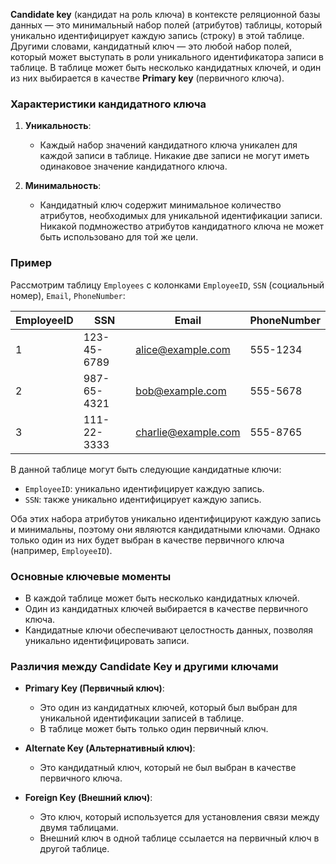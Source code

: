 **Candidate key** (кандидат на роль ключа) в контексте реляционной базы данных — это минимальный набор полей (атрибутов) таблицы, который уникально идентифицирует каждую запись (строку) в этой таблице. Другими словами, кандидатный ключ — это любой набор полей, который может выступать в роли уникального идентификатора записи в таблице. В таблице может быть несколько кандидатных ключей, и один из них выбирается в качестве **Primary key** (первичного ключа).

### Характеристики кандидатного ключа

1. **Уникальность**:
   - Каждый набор значений кандидатного ключа уникален для каждой записи в таблице. Никакие две записи не могут иметь одинаковое значение кандидатного ключа.

2. **Минимальность**:
   - Кандидатный ключ содержит минимальное количество атрибутов, необходимых для уникальной идентификации записи. Никакой подмножество атрибутов кандидатного ключа не может быть использовано для той же цели.

### Пример

Рассмотрим таблицу `Employees` с колонками `EmployeeID`, `SSN` (социальный номер), `Email`, `PhoneNumber`:

| EmployeeID | SSN         | Email                | PhoneNumber |
|------------|-------------|----------------------|-------------|
| 1          | 123-45-6789 | alice@example.com    | 555-1234    |
| 2          | 987-65-4321 | bob@example.com      | 555-5678    |
| 3          | 111-22-3333 | charlie@example.com  | 555-8765    |

В данной таблице могут быть следующие кандидатные ключи:
- `EmployeeID`: уникально идентифицирует каждую запись.
- `SSN`: также уникально идентифицирует каждую запись.

Оба этих набора атрибутов уникально идентифицируют каждую запись и минимальны, поэтому они являются кандидатными ключами. Однако только один из них будет выбран в качестве первичного ключа (например, `EmployeeID`).

### Основные ключевые моменты

- В каждой таблице может быть несколько кандидатных ключей.
- Один из кандидатных ключей выбирается в качестве первичного ключа.
- Кандидатные ключи обеспечивают целостность данных, позволяя уникально идентифицировать записи.

### Различия между Candidate Key и другими ключами

- **Primary Key (Первичный ключ)**:
  - Это один из кандидатных ключей, который был выбран для уникальной идентификации записей в таблице.
  - В таблице может быть только один первичный ключ.
  
- **Alternate Key (Альтернативный ключ)**:
  - Это кандидатный ключ, который не был выбран в качестве первичного ключа.

- **Foreign Key (Внешний ключ)**:
  - Это ключ, который используется для установления связи между двумя таблицами.
  - Внешний ключ в одной таблице ссылается на первичный ключ в другой таблице.